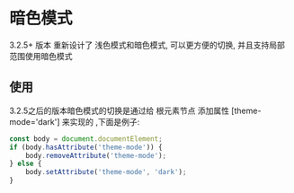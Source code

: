 # 暗色模式
3.2.5+ 版本 重新设计了 浅色模式和暗色模式, 可以更方便的切换, 并且支持局部范围使用暗色模式

## 使用

3.2.5之后的版本暗色模式的切换是通过给 根元素节点 添加属性 [theme-mode='dark'] 来实现的 ,下面是例子:

```js
const body = document.documentElement;
if (body.hasAttribute('theme-mode')) {
    body.removeAttribute('theme-mode');
} else {
    body.setAttribute('theme-mode', 'dark');
}
```